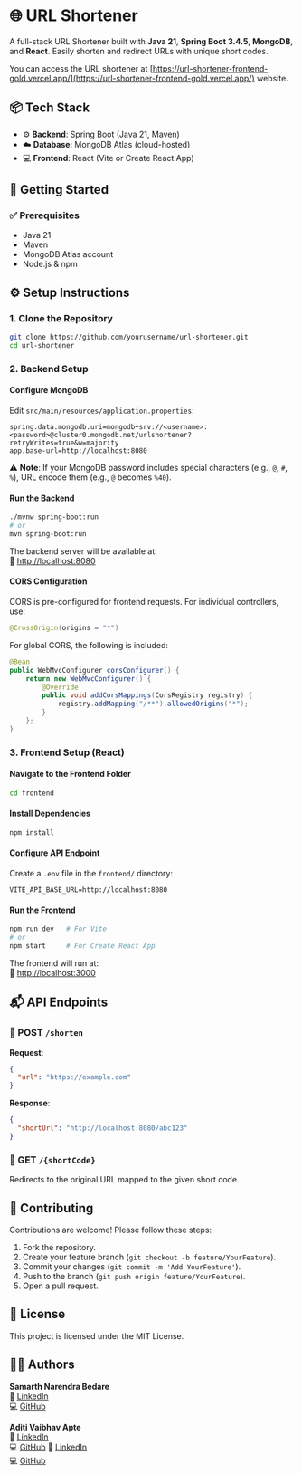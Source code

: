# 🌐 URL Shortener

A full-stack URL Shortener built with **Java 21**, **Spring Boot 3.4.5**, **MongoDB**, and **React**. Easily shorten and redirect URLs with unique short codes.

You can access the URL shortener at [https://url-shortener-frontend-gold.vercel.app/](https://url-shortener-frontend-gold.vercel.app/) website.

## 📦 Tech Stack

- ⚙️ **Backend**: Spring Boot (Java 21, Maven)
- ☁️ **Database**: MongoDB Atlas (cloud-hosted)
- 💻 **Frontend**: React (Vite or Create React App)

## 🚀 Getting Started

### ✅ Prerequisites

- Java 21
- Maven
- MongoDB Atlas account
- Node.js & npm

## ⚙️ Setup Instructions

### 1. Clone the Repository

```bash
git clone https://github.com/yourusername/url-shortener.git
cd url-shortener
```

### 2. Backend Setup

#### Configure MongoDB
Edit `src/main/resources/application.properties`:

```properties
spring.data.mongodb.uri=mongodb+srv://<username>:<password>@cluster0.mongodb.net/urlshortener?retryWrites=true&w=majority
app.base-url=http://localhost:8080
```

⚠️ **Note**: If your MongoDB password includes special characters (e.g., `@`, `#`, `%`), URL encode them (e.g., `@` becomes `%40`).

#### Run the Backend
```bash
./mvnw spring-boot:run
# or
mvn spring-boot:run
```

The backend server will be available at:  
🔗 [http://localhost:8080](http://localhost:8080)

#### CORS Configuration
CORS is pre-configured for frontend requests. For individual controllers, use:

```java
@CrossOrigin(origins = "*")
```

For global CORS, the following is included:

```java
@Bean
public WebMvcConfigurer corsConfigurer() {
    return new WebMvcConfigurer() {
        @Override
        public void addCorsMappings(CorsRegistry registry) {
            registry.addMapping("/**").allowedOrigins("*");
        }
    };
}
```

### 3. Frontend Setup (React)

#### Navigate to the Frontend Folder
```bash
cd frontend
```

#### Install Dependencies
```bash
npm install
```

#### Configure API Endpoint
Create a `.env` file in the `frontend/` directory:

```env
VITE_API_BASE_URL=http://localhost:8080
```

#### Run the Frontend
```bash
npm run dev   # For Vite
# or
npm start     # For Create React App
```

The frontend will run at:  
🔗 [http://localhost:3000](http://localhost:3000)

## 📬 API Endpoints

### 🔹 POST `/shorten`
**Request**:
```json
{
  "url": "https://example.com"
}
```

**Response**:
```json
{
  "shortUrl": "http://localhost:8080/abc123"
}
```

### 🔹 GET `/{shortCode}`
Redirects to the original URL mapped to the given short code.

## 🤝 Contributing

Contributions are welcome! Please follow these steps:
1. Fork the repository.
2. Create your feature branch (`git checkout -b feature/YourFeature`).
3. Commit your changes (`git commit -m 'Add YourFeature'`).
4. Push to the branch (`git push origin feature/YourFeature`).
5. Open a pull request.

## 📄 License

This project is licensed under the MIT License.

## 👨‍💻 Authors

**Samarth Narendra Bedare**  
🔗 [LinkedIn](https://linkedin.com/in/yourusername)  
💻 [GitHub](https://github.com/yourusername)

**Aditi Vaibhav Apte**  
🔗 [LinkedIn](https://linkedin.com/in/aditiapte15)  
💻 [GitHub](https://github.com/aditiapte15)
🔗 [LinkedIn](https://linkedin.com/in/samarthbedare)  
💻 [GitHub](https://github.com/samarthbedare)

